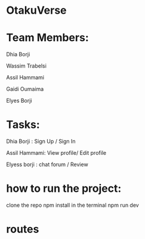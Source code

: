 # OtakuVerse

# Team Members:
Dhia Borji

Wassim Trabelsi

Assil Hammami

Gaidi Oumaima

Elyes Borji

# Tasks:
Dhia Borji : Sign Up / Sign In


Assil Hammami: View profile/ Edit profile

Elyess borji : chat forum / Review




# how to run the project:
 clone the repo
 npm install in the terminal
 npm run dev 
 # routes
 
